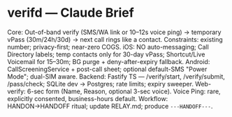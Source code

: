 # verifd — Claude Brief

Core: Out-of-band verify (SMS/WA link or 10–12s voice ping) → temporary vPass (30m/24h/30d) → next call rings like a contact.
Constraints: existing number; privacy-first; near-zero COGS.
iOS: NO auto-messaging; Call Directory labels; temp contacts only for 30-day vPass; Shortcut/Live Voicemail for 15–30m; BG purge + deny-after-expiry fallback.
Android: CallScreeningService + post-call sheet; optional default-SMS "Power Mode"; dual-SIM aware.
Backend: Fastify TS — /verify/start, /verify/submit, /pass/check; SQLite dev → Postgres; rate limits; expiry sweeper.
Web-verify: 6-sec form (Name, Reason, optional 3-sec voice).
Voice Ping: rare, explicitly consented, business-hours default.
Workflow: HANDON→HANDOFF ritual; update RELAY.md; produce `---HANDOFF---`.